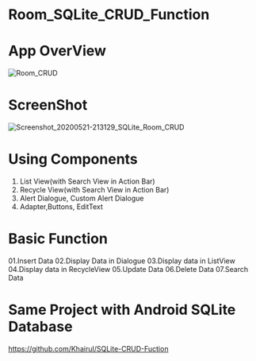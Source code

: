 # Room_SQLite_CRUD_Function
# App OverView
![Room_CRUD](https://user-images.githubusercontent.com/48696824/82577480-da74f680-9bac-11ea-9248-2e828c422651.gif)

# ScreenShot
![Screenshot_20200521-213129_SQLite_Room_CRUD](https://user-images.githubusercontent.com/48696824/82577855-6424c400-9bad-11ea-8b50-fdbfbb00a905.jpg)
# Using Components
01. List View(with Search View in Action Bar)
02. Recycle View(with Search View in Action Bar)
03. Alert Dialogue, Custom Alert Dialogue
04. Adapter,Buttons, EditText

# Basic Function
01.Insert Data
02.Display Data in Dialogue
03.Display data in ListView
04.Display data in RecycleView
05.Update Data
06.Delete Data
07.Search Data

# Same Project with Android SQLite Database
https://github.com/KhairuI/SQLite-CRUD-Fuction

